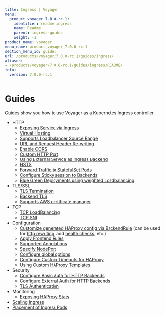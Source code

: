 ```yaml
---
title: Ingress | Voyager
menu:
  product_voyager_7.0.0-rc.1:
    identifier: readme-ingress
    name: Readme
    parent: ingress-guides
    weight: -1
product_name: voyager
menu_name: product_voyager_7.0.0-rc.1
section_menu_id: guides
url: /products/voyager/7.0.0-rc.1/guides/ingress/
aliases:
- /products/voyager/7.0.0-rc.1/guides/ingress/README/
info:
  version: 7.0.0-rc.1
---
```


# Guides

Guides show you how to use Voyager as a Kubernetes Ingress controller.

- HTTP
  - [Exposing Service via Ingress](/products/voyager/7.0.0-rc.1/guides/ingress/http/single-service)
  - [Virtual Hosting](/products/voyager/7.0.0-rc.1/guides/ingress/http/virtual-hosting)
  - [Supports Loadbalancer Source Range](/products/voyager/7.0.0-rc.1/guides/ingress/http/source-range)
  - [URL and Request Header Re-writing](/products/voyager/7.0.0-rc.1/guides/ingress/http/rewrite-rules)
  - [Enable CORS](/products/voyager/7.0.0-rc.1/guides/ingress/http/cors)
  - [Custom HTTP Port](/products/voyager/7.0.0-rc.1/guides/ingress/http/custom-http-port)
  - [Using External Service as Ingress Backend](/products/voyager/7.0.0-rc.1/guides/ingress/http/external-svc)
  - [HSTS](/products/voyager/7.0.0-rc.1/guides/ingress/http/hsts)
  - [Forward Traffic to StatefulSet Pods](/products/voyager/7.0.0-rc.1/guides/ingress/http/statefulset-pod)
  - [Configure Sticky session to Backends](/products/voyager/7.0.0-rc.1/guides/ingress/http/sticky-session)
  - [Blue Green Deployments using weighted Loadbalancing](/products/voyager/7.0.0-rc.1/guides/ingress/http/blue-green-deployment)
- TLS/SSL
  - [TLS Termination](/products/voyager/7.0.0-rc.1/guides/ingress/tls/overview)
  - [Backend TLS](/products/voyager/7.0.0-rc.1/guides/ingress/tls/backend-tls)
  - [Supports AWS certificate manager](/products/voyager/7.0.0-rc.1/guides/ingress/tls/aws-cert-manager)
- TCP
  - [TCP LoadBalancing](/products/voyager/7.0.0-rc.1/guides/ingress/tcp/overview)
  - [TCP SNI](/products/voyager/7.0.0-rc.1/guides/ingress/tcp/tcp-sni)
- Configuration
  - [Customize generated HAProxy config via BackendRule](/products/voyager/7.0.0-rc.1/guides/ingress/configuration/backend-rule) (can be used for [http rewriting](https://www.haproxy.com/doc/aloha/7.0/haproxy/http_rewriting.html), add [health checks](https://www.haproxy.com/doc/aloha/7.0/haproxy/healthchecks.html), etc.)
  - [Apply Frontend Rules](/products/voyager/7.0.0-rc.1/guides/ingress/configuration/frontend-rule)
  - [Supported Annotations](/products/voyager/7.0.0-rc.1/guides/ingress/configuration/annotations)
  - [Specify NodePort](/products/voyager/7.0.0-rc.1/guides/ingress/configuration/node-port)
  - [Configure global options](/products/voyager/7.0.0-rc.1/guides/ingress/configuration/default-options)
  - [Configure Custom Timeouts for HAProxy](/products/voyager/7.0.0-rc.1/guides/ingress/configuration/default-timeouts)
  - [Using Custom HAProxy Templates](/products/voyager/7.0.0-rc.1/guides/ingress/configuration/custom-templates)
- Security
  - [Configure Basic Auth for HTTP Backends](/products/voyager/7.0.0-rc.1/guides/ingress/security/basic-auth)
  - [Configure External Auth for HTTP Backends](/products/voyager/7.0.0-rc.1/guides/ingress/security/oauth)
  - [TLS Authentication](/products/voyager/7.0.0-rc.1/guides/ingress/security/tls-auth)
- Monitoring
  - [Exposing HAProxy Stats](/products/voyager/7.0.0-rc.1/guides/ingress/monitoring/stats)
- [Scaling Ingress](/products/voyager/7.0.0-rc.1/guides/ingress/scaling)
- [Placement of Ingress Pods](/products/voyager/7.0.0-rc.1/guides/ingress/pod-placement)
